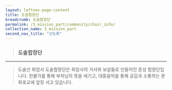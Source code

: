 ```yaml
---
layout: leftnav-page-content
title: 도솔합창단
breadcrumb: 도솔합창단
permalink: /3_mission_part/community/choir_info/
collection_name: 3_mission_part
second_nav_title: "신도회"
---
```


> ### **도솔합창단**

---

> 도솔산 화암사 도솔합창단은 화암사의 거사와 보살들로 만들어진 혼성 합창단입니다. 찬불가를 통해 부처님의 뜻을 세기고, 대중음악을 통해 공감과 소통하는 문화포교에 앞장 서고 있습니다.


